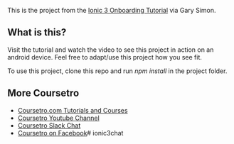 This is the project from the [Ionic 3 Onboarding Tutorial](https://coursetro.com/posts/code/76/Create-an-Animated-App-Onboarding-Process-with-Ionic-3) via Gary Simon.

## What is this?

Visit the tutorial and watch the video to see this project in action on an android device. Feel free to adapt/use this project how you see fit.

To use this project, clone this repo and run *npm install* in the project folder.

## More Coursetro

* [Coursetro.com Tutorials and Courses](https://coursetro.com)
* [Coursetro Youtube Channel](http://youtube.com/user/designcourse)
* [Coursetro Slack Chat](https://coursetro.com/chat)
* [Coursetro on Facebook](https://www.facebook.com/coursetro)#   i o n i c 3 c h a t  
 